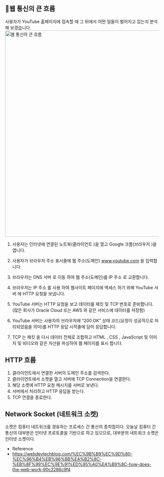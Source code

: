 ## 📍웹 통신의 큰 흐름

사용자가 YouTube 홈페이지에 접속할 때 그 뒤에서 어떤 일들이 벌어지고 있는지 분석해 보겠습니다.
<img width="674" alt="웹 통신의 큰 흐름" src="https://user-images.githubusercontent.com/54795404/143733835-8f7b19c7-63d6-4395-b332-81add62b66cd.png">

1. 사용자는 인터넷에 연결된 노트북(클라이언트 )을 열고 Google 크롬(브라우저 )을 엽니다.

2. 사용자가 브라우저 주소 표시줄에 웹 주소(도메인) www.youtube.com 을 입력합니다.

3. 브라우저는 DNS 서버 로 이동 하여 웹 주소(도메인)를 IP 주소 로 교환합니다.

4. 브라우저는 IP 주소 를 사용 하여 웹사이트 페이지에 액세스 하기 위해 YouTube 서버 에 HTTP 요청을 보냅니다.

5. YouTube 서버는 HTTP 요청을 보고 데이터를 패킷 및 TCP 번호로 준비합니다.(많은 회사가 Oracle Cloud 또는 AWS 와 같은 서비스에 데이터를 저장함)

6. YouTube 서버는 사용자의 브라우저에 “200 OK” 상태 코드(요청이 성공적으로 처리되었음을 의미)를 HTTP 응답 시작줄에 담아 응답합니다.

7. TCP 는 패킷 을 다시 데이터 전체로 조합하고 HTML , CSS , JavaScript 및 이미지 및 비디오와 같은 자산을 파싱하여 웹 페이지를 표시 합니다.

## HTTP 흐름
1. 클라이언트에서 연결한 서버의 도메인 주소를 검색한다.
2. 클라이언트에서 소켓을 열고 서버에 TCP Connection을 연결한다.
3. 해당 소켓에 HTTP 요청 메시지를 서버로 보낸다.
4. 서버에서 처리하고 HTTP 응답을 받는다.
5. TCP 연결을 종료한다.

## Network Socket (네트워크 소켓)
소켓은 컴퓨터 네트워크를 경유하는 프로세스 간 통신의 종착점이다.
오늘날 컴퓨터 간 통신의 대부분은 인터넷 프로토콜을 기반으로 하고 있으므로, 대부분의 네트워크 소켓은 인터넷 소켓이다.






- Reference
- https://webdevtechblog.com/%EC%9B%B9%EC%9D%80-%EC%96%B4%EB%96%BB%EA%B2%8C-%EB%8F%99%EC%9E%91%ED%95%A0%EA%B9%8C-how-does-the-web-work-90c2286c9f4 
